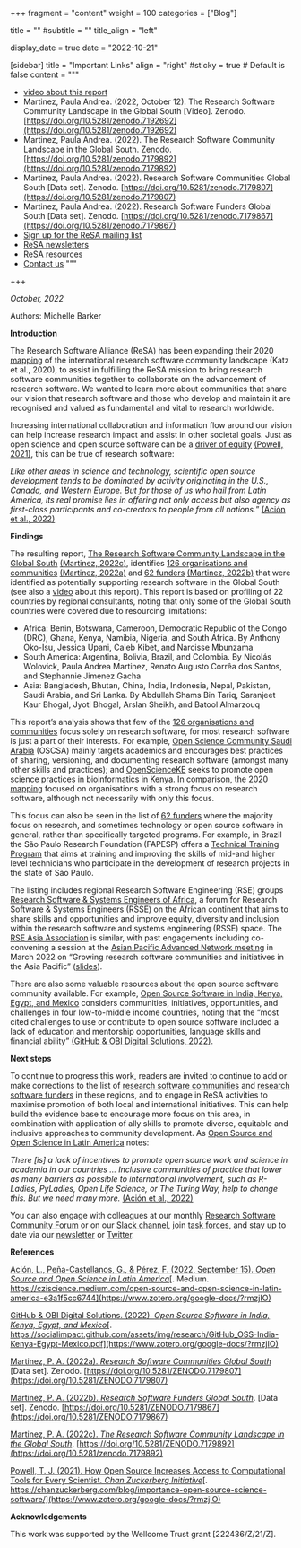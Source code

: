 +++
fragment = "content"
weight = 100
categories = ["Blog"]

title = ""
#subtitle = ""
title_align = "left"

display_date = true
date = "2022-10-21"

[sidebar]
  title = "Important Links"
  align = "right"
  #sticky = true # Default is false
  content = """
  * [video about this report](https://www.youtube.com/watch?v=pxmYroTxz-A)
  * Martinez, Paula Andrea. (2022, October 12). The Research Software Community Landscape in the Global South [Video]. Zenodo. [https://doi.org/10.5281/zenodo.7192692](https://doi.org/10.5281/zenodo.7192692)
  * Martinez, Paula Andrea. (2022). The Research Software Community Landscape in the Global South. Zenodo. [https://doi.org/10.5281/zenodo.7179892](https://doi.org/10.5281/zenodo.7179892)
  * Martinez, Paula Andrea. (2022). Research Software Communities Global South [Data set]. Zenodo. [https://doi.org/10.5281/zenodo.7179807](https://doi.org/10.5281/zenodo.7179807)
  * Martinez, Paula Andrea. (2022). Research Software Funders Global South [Data set]. Zenodo. [https://doi.org/10.5281/zenodo.7179867](https://doi.org/10.5281/zenodo.7179867)
  * [Sign up for the ReSA mailing list](https://landing.mailerlite.com/webforms/landing/i5e1h2)
  * [ReSA newsletters](/news)
  * [ReSA resources](/resa-resources)
  * [Contact us](/contact)
  """
  
+++

_October, 2022_  

Authors: Michelle Barker

**Introduction**

The Research Software Alliance (ReSA) has been expanding their 2020 [mapping](https://www.researchsoft.org/blog/2020-03/) of the international research software community landscape (Katz et al., 2020), to assist in fulfilling the ReSA mission to bring research software communities together to collaborate on the advancement of research software. We wanted to learn more about communities that share our vision that research software and those who develop and maintain it are recognised and valued as fundamental and vital to research worldwide.

Increasing international collaboration and information flow around our vision can help increase research impact and assist in other societal goals. Just as open science and open source software can be a [driver of equity](https://chanzuckerberg.com/blog/importance-open-source-science-software/) [(Powell, 2021)](https://www.zotero.org/google-docs/?ggFhWx), this can be true of research software:

*Like other areas in science and technology, scientific open source development tends to be dominated by activity originating in the U.S., Canada, and Western Europe. But for those of us who hail from Latin America, its real promise lies in offering not only access but also agency as first-class participants and co-creators to people from all nations.*” [(Ación et al., 2022)](https://www.zotero.org/google-docs/?GvSfq9)

**Findings**

The resulting report, [The Research Software Community Landscape in the Global South](https://doi.org/10.5281/zenodo.7179892) [(Martinez, ](https://www.zotero.org/google-docs/?qiUlLG)[2022c](https://www.zotero.org/google-docs/?qiUlLG)[)](https://www.zotero.org/google-docs/?qiUlLG), identifies [126 organisations and communities](https://doi.org/10.5281/zenodo.7179807) [(Martinez, 2022a)](https://www.zotero.org/google-docs/?Cc8lVp) and [62  funders](https://doi.org/10.5281/zenodo.7179867) [(Martinez, 2022b)](https://www.zotero.org/google-docs/?9CQd1S) that were identified as potentially supporting research software in the Global South (see also a [video](https://www.youtube.com/watch?v=pxmYroTxz-A) about this report). This report is based on profiling of 22 countries by regional consultants, noting that only some of the Global South countries were covered due to resourcing limitations:

- Africa: Benin, Botswana, Cameroon, Democratic Republic of the Congo (DRC), Ghana, Kenya, Namibia, Nigeria, and South Africa. By Anthony Oko-Isu, Jessica Upani, Caleb Kibet, and Narcisse Mbunzama
- South America: Argentina, Bolivia, Brazil, and Colombia. By Nicolás Wolovick, Paula Andrea Martinez, Renato Augusto Corrêa dos Santos, and Stephannie Jimenez Gacha
- Asia: Bangladesh, Bhutan, China, India, Indonesia, Nepal, Pakistan, Saudi Arabia, and Sri Lanka. By Abdullah Shams Bin Tariq, Saranjeet Kaur Bhogal, Jyoti Bhogal, Arslan Sheikh, and Batool Almarzouq 

This report’s analysis shows that few of the [126 organisations and communities](https://doi.org/10.5281/zenodo.7179807) focus solely on research software, for most research software is just a part of their interests. For example, [Open Science Community Saudi Arabia](https://osc-ksa.com/) (OSCSA) mainly targets academics and encourages best practices of sharing, versioning, and documenting research software (amongst many other skills and practices); and [OpenScienceKE](https://github.com/BioinfoNet/OpenScienceKE) seeks to promote open science practices in bioinformatics in Kenya. In comparison, the 2020 [mapping](https://www.researchsoft.org/blog/2020-03/) focused on organisations with a strong focus on research software, although not necessarily with only this focus.

This focus can also be seen in the list of [62  funders](https://doi.org/10.5281/zenodo.7179867) where the majority focus on research, and sometimes technology or open source software in general, rather than specifically targeted programs. For example, in Brazil the São Paulo Research Foundation (FAPESP) offers a [Technical Training Program](https://bv.fapesp.br/en/18/technical-training-program/) that aims at training and improving the skills of mid-and higher level technicians who participate in the development of research projects in the state of São Paulo.

The listing includes regional Research Software Engineering (RSE) groups [Research Software & Systems Engineers of Africa](https://rsse.africa/), a forum for Research Software & Systems Engineers (RSSE) on the African continent that aims to share skills and opportunities and improve equity, diversity and inclusion within the research software and systems engineering (RSSE) space. The [RSE Asia Association](https://rse-asia.github.io/RSE_Asia/events.html) is similar, with past engagements including co-convening a session at the [Asian Pacific Advanced Network meeting](https://apan53.apan.net/agenda/) in March 2022 on “Growing research software communities and initiatives in the Asia Pacific” ([slides](https://drive.google.com/drive/u/0/folders/1nVlt9DKIrPm0SADM5CkWJYTH-Siwx5mK)).

There are also some valuable resources about the open source software community available. For example, [Open Source Software in India, Kenya, Egypt, and Mexico](https://socialimpact.github.com/assets/img/research/GitHub_OSS-India-Kenya-Egypt-Mexico.pdf) considers communities, initiatives, opportunities, and challenges in four low-to-middle income countries, noting that the “most cited challenges to use or contribute to open source software included a lack of education and mentorship opportunities, language skills and financial ability” [(GitHub & OBI Digital Solutions, 2022)](https://www.zotero.org/google-docs/?5U42Hn).

**Next steps**

To continue to progress this work, readers are invited to continue to add or make corrections to the list of [research software communities](https://docs.google.com/forms/d/e/1FAIpQLSdQGSMhL6OGnyTM34PuZB6IjzW8vCsJVl9uS5qukNCx2PUPCg/viewform) and [research software funders](https://forms.gle/CJWo24MUCjhWKh9U8) in these regions, and to engage in ReSA activities to maximise promotion of both local and international initiatives. This can help build the evidence base to encourage more focus on this area, in combination with application of ally skills to promote diverse, equitable and inclusive approaches to community development. As [Open Source and Open Science in Latin America](https://cziscience.medium.com/open-source-and-open-science-in-latin-america-e3a1f5cc6744) notes:

*There [is] a lack of incentives to promote open source work and science in academia in our countries … Inclusive communities of practice that lower as many barriers as possible to international involvement, such as R-Ladies, PyLadies, Open Life Science, or The Turing Way, help to change this. But we need many more.* [(Ación et al., 2022)](https://www.zotero.org/google-docs/?sK1fF7)

You can also engage with colleagues at our monthly [Research Software Community Forum](https://www.researchsoft.org/events/2022-06/) or on our [Slack channel](https://researchsoft.slack.com/ssb/redirect), join [task forces](https://www.researchsoft.org/taskforces/), and stay up to date via our [newsletter](https://www.researchsoft.org/news/) or [Twitter](https://twitter.com/researchsoft).

**References**

[Ación, L., Peña-Castellanos, G., & Pérez, F. (2022, September 15). ](https://www.zotero.org/google-docs/?rmzjIO)[*Open Source and Open Science in Latin America*](https://www.zotero.org/google-docs/?rmzjIO)[. Medium. https://cziscience.medium.com/open-source-and-open-science-in-latin-america-e3a1f5cc6744](https://www.zotero.org/google-docs/?rmzjIO)

[GitHub & OBI Digital Solutions. (2022). ](https://www.zotero.org/google-docs/?rmzjIO)[*Open Source Software in India, Kenya, Egypt, and Mexico*](https://www.zotero.org/google-docs/?rmzjIO)[. https://socialimpact.github.com/assets/img/research/GitHub_OSS-India-Kenya-Egypt-Mexico.pdf](https://www.zotero.org/google-docs/?rmzjIO)

[Martinez, P. A. (2022a). ](https://doi.org/10.5281/ZENODO.7179807)[*Research Software Communities Global South*](https://doi.org/10.5281/ZENODO.7179807) \[Data set\]. Zenodo. [https://doi.org/10.5281/ZENODO.7179807](https://doi.org/10.5281/ZENODO.7179807)

[Martinez, P. A. (2022b). ](https://doi.org/10.5281/ZENODO.7179867)[*Research Software Funders Global South*](https://doi.org/10.5281/ZENODO.7179867). \[Data set\]. Zenodo. [https://doi.org/10.5281/ZENODO.7179867](https://doi.org/10.5281/ZENODO.7179867)

[Martinez, P. A. (2022c). ](https://doi.org/10.5281/zenodo.7179892)[*The Research Software Community Landscape in the Global South*](https://doi.org/10.5281/zenodo.7179892). [https://doi.org/10.5281/ZENODO.7179892](https://doi.org/10.5281/zenodo.7179892)

[Powell, T. J. (2021). How Open Source Increases Access to Computational Tools for Every Scientist. ](https://www.zotero.org/google-docs/?rmzjIO)[*Chan Zuckerberg Initiative*](https://www.zotero.org/google-docs/?rmzjIO)[. https://chanzuckerberg.com/blog/importance-open-source-science-software/](https://www.zotero.org/google-docs/?rmzjIO)

**Acknowledgements**

This work was supported by the Wellcome Trust grant [222436/Z/21/Z].

